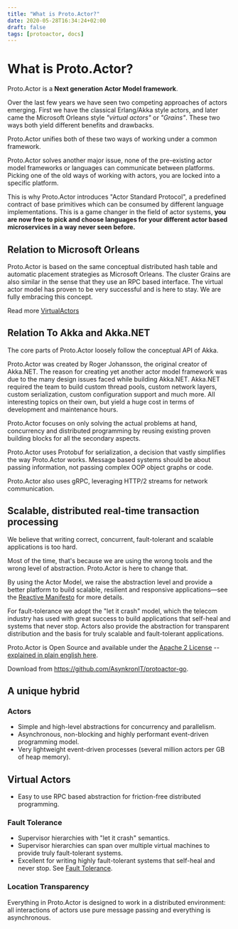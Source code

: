 ```yaml
---
title: "What is Proto.Actor?"
date: 2020-05-28T16:34:24+02:00
draft: false
tags: [protoactor, docs]
---
```


# What is Proto.Actor?
Proto.Actor is a **Next generation Actor Model framework**.

Over the last few years we have seen two competing approaches of actors emerging.
First we have the classical Erlang/Akka style actors, and later came the Microsoft Orleans style *"virtual actors"* or *"Grains"*.
These two ways both yield different benefits and drawbacks.

Proto.Actor unifies both of these two ways of working under a common framework.

Proto.Actor solves another major issue, none of the pre-existing actor model frameworks or languages can communicate between platforms.
Picking one of the old ways of working with actors, you are locked into a specific platform.

This is why Proto.Actor introduces "Actor Standard Protocol", a predefined contract of base primitives which can be consumed by different language implementations.
This is a game changer in the field of actor systems, **you are now free to pick and choose languages for your different actor based microservices in a way never seen before.**

## Relation to Microsoft Orleans
Proto.Actor is based on the same conceptual distributed hash table and automatic placement strategies as Microsoft Orleans.
The cluster Grains are also similar in the sense that they use an RPC based interface.
The virtual actor model has proven to be very successful and is here to stay.
We are fully embracing this concept.

Read more [VirtualActors](VirtualActors)

## Relation To Akka and Akka.NET
The core parts of Proto.Actor loosely follow the conceptual API of Akka.

Proto.Actor was created by Roger Johansson, the original creator of Akka.NET.
The reason for creating yet another actor model framework was due to the many design issues faced while building Akka.NET.
Akka.NET required the team to build custom thread pools, custom network layers, custom serialization, custom configuration support and much more.
All interesting topics on their own, but yield a huge cost in terms of development and maintenance hours.

Proto.Actor focuses on only solving the actual problems at hand, concurrency and distributed programming by reusing existing proven building blocks for all the
secondary aspects.

Proto.Actor uses Protobuf for serialization, a decision that vastly simplifies the way Proto.Actor works.
Message based systems should be about passing information, not passing complex OOP object graphs or code.

Proto.Actor also uses gRPC, leveraging HTTP/2 streams for network communication.

## Scalable, distributed real-time transaction processing
We believe that writing correct, concurrent, fault-tolerant and scalable applications is too hard.

Most of the time, that's because we are using the wrong tools and the wrong level of abstraction. Proto.Actor is here to change that.

By using the Actor Model, we raise the abstraction level and provide a better platform to build scalable, resilient and responsive applications—see the [Reactive Manifesto](http://www.reactivemanifesto.org/) for more details.

For fault-tolerance we adopt the "let it crash" model, which the telecom industry has used with great success to build applications that self-heal and systems that never stop. Actors also provide the abstraction for transparent distribution and the basis for truly scalable and fault-tolerant applications.

Proto.Actor is Open Source and available under the [Apache 2 License](http://www.apache.org/licenses/LICENSE-2.0) -- [explained in plain english here](https://www.tldrlegal.com/l/apache2).

Download from https://github.com/AsynkronIT/protoactor-go.

## A unique hybrid

### Actors
* Simple and high-level abstractions for concurrency and parallelism.
* Asynchronous, non-blocking and highly performant event-driven programming model.
* Very lightweight event-driven processes (several million actors per GB of heap memory).

## Virtual Actors
* Easy to use RPC based abstraction for friction-free distributed programming.

### Fault Tolerance
* Supervisor hierarchies with "let it crash" semantics.
* Supervisor hierarchies can span over multiple virtual machines to provide truly fault-tolerant systems.
* Excellent for writing highly fault-tolerant systems that self-heal and never stop.
See [Fault Tolerance](Fault%20tolerance).

### Location Transparency
Everything in Proto.Actor is designed to work in a distributed environment: all interactions of actors use pure message passing and everything is asynchronous.
